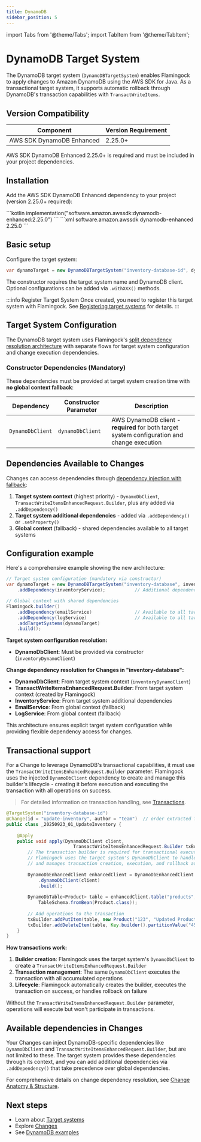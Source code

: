 ```yaml
---
title: DynamoDB
sidebar_position: 5
---
```

import Tabs from '@theme/Tabs';
import TabItem from '@theme/TabItem';

# DynamoDB Target System

The DynamoDB target system (`DynamoDBTargetSystem`) enables Flamingock to apply changes to Amazon DynamoDB using the AWS SDK for Java. As a transactional target system, it supports automatic rollback through DynamoDB's transaction capabilities with `TransactWriteItems`.

## Version Compatibility

| Component | Version Requirement |
|-----------|-------------------|
| AWS SDK DynamoDB Enhanced | 2.25.0+ |

AWS SDK DynamoDB Enhanced 2.25.0+ is required and must be included in your project dependencies.

## Installation

Add the AWS SDK DynamoDB Enhanced dependency to your project (version 2.25.0+ required):

<Tabs groupId="gradle_maven">
  <TabItem value="gradle" label="Gradle" default>
```kotlin
implementation("software.amazon.awssdk:dynamodb-enhanced:2.25.0")
```
  </TabItem>
  <TabItem value="maven" label="Maven">
```xml
<dependency>
    <groupId>software.amazon.awssdk</groupId>
    <artifactId>dynamodb-enhanced</artifactId>
    <version>2.25.0</version> <!-- 2.25.0+ supported -->
</dependency>
```
  </TabItem>
</Tabs>

## Basic setup

Configure the target system:

```java
var dynamoTarget = new DynamoDBTargetSystem("inventory-database-id", dynamoDbClient);
```

The constructor requires the target system name and DynamoDB client. Optional configurations can be added via `.withXXX()` methods.

:::info Register Target System
Once created, you need to register this target system with Flamingock. See [Registering target systems](introduction.md#registering-target-systems) for details.
:::

## Target System Configuration

The DynamoDB target system uses Flamingock's [split dependency resolution architecture](introduction.md#dependency-injection) with separate flows for target system configuration and change execution dependencies.

### Constructor Dependencies (Mandatory)

These dependencies must be provided at target system creation time with **no global context fallback**:

| Dependency | Constructor Parameter | Description |
|------------|----------------------|-------------|
| `DynamoDbClient` | `dynamoDbClient` | AWS DynamoDB client - **required** for both target system configuration and change execution |

## Dependencies Available to Changes

Changes can access dependencies through [dependency injection with fallback](../changes/anatomy-and-structure.md#method-parameters-and-dependency-injection):

1. **Target system context** (highest priority) - `DynamoDbClient`, `TransactWriteItemsEnhancedRequest.Builder`, plus any added via `.addDependency()`
2. **Target system additional dependencies** - added via `.addDependency()` or `.setProperty()`
3. **Global context** (fallback) - shared dependencies available to all target systems

## Configuration example

Here's a comprehensive example showing the new architecture:

```java
// Target system configuration (mandatory via constructor)
var dynamoTarget = new DynamoDBTargetSystem("inventory-database", inventoryDynamoClient)
    .addDependency(inventoryService);           // Additional dependency for changes

// Global context with shared dependencies
Flamingock.builder()
    .addDependency(emailService)                // Available to all target systems
    .addDependency(logService)                  // Available to all target systems
    .addTargetSystems(dynamoTarget)
    .build();
```

**Target system configuration resolution:**
- **DynamoDbClient**: Must be provided via constructor (`inventoryDynamoClient`)

**Change dependency resolution for Changes in "inventory-database":**
- **DynamoDbClient**: From target system context (`inventoryDynamoClient`)
- **TransactWriteItemsEnhancedRequest.Builder**: From target system context (created by Flamingock)
- **InventoryService**: From target system additional dependencies
- **EmailService**: From global context (fallback)
- **LogService**: From global context (fallback)

This architecture ensures explicit target system configuration while providing flexible dependency access for changes.

## Transactional support

For a Change to leverage DynamoDB's transactional capabilities, it must use the `TransactWriteItemsEnhancedRequest.Builder` parameter. Flamingock uses the injected `DynamoDbClient` dependency to create and manage this builder's lifecycle - creating it before execution and executing the transaction with all operations on success.

> For detailed information on transaction handling, see [Transactions](../changes/transactions.md).

```java
@TargetSystem("inventory-database-id")
@Change(id = "update-inventory", author = "team")  // order extracted from filename
public class _20250923_01_UpdateInventory {
    
    @Apply
    public void apply(DynamoDbClient client,
                         TransactWriteItemsEnhancedRequest.Builder txBuilder) {
        // The transaction builder is required for transactional execution
        // Flamingock uses the target system's DynamoDbClient to handle transaction operations
        // and manages transaction creation, execution, and rollback automatically
        
        DynamoDbEnhancedClient enhancedClient = DynamoDbEnhancedClient.builder()
            .dynamoDbClient(client)
            .build();
        
        DynamoDbTable<Product> table = enhancedClient.table("products", 
            TableSchema.fromBean(Product.class));
        
        // Add operations to the transaction
        txBuilder.addPutItem(table, new Product("123", "Updated Product"));
        txBuilder.addDeleteItem(table, Key.builder().partitionValue("456").build());
    }
}
```

**How transactions work:**
1. **Builder creation**: Flamingock uses the target system's `DynamoDbClient` to create a `TransactWriteItemsEnhancedRequest.Builder`
2. **Transaction management**: The same `DynamoDbClient` executes the transaction with all accumulated operations
3. **Lifecycle**: Flamingock automatically creates the builder, executes the transaction on success, or handles rollback on failure

Without the `TransactWriteItemsEnhancedRequest.Builder` parameter, operations will execute but won't participate in transactions.

## Available dependencies in Changes

Your Changes can inject DynamoDB-specific dependencies like `DynamoDbClient` and `TransactWriteItemsEnhancedRequest.Builder`, but are not limited to these. The target system provides these dependencies through its context, and you can add additional dependencies via `.addDependency()` that take precedence over global dependencies.

For comprehensive details on change dependency resolution, see [Change Anatomy & Structure](../changes/anatomy-and-structure.md).

## Next steps

- Learn about [Target systems](introduction.md)
- Explore [Changes](../changes/introduction.md)
- See [DynamoDB examples](https://github.com/flamingock/flamingock-examples/tree/master/dynamodb)